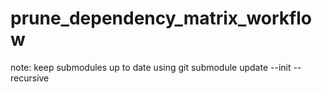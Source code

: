 prune_dependency_matrix_workflow
================================

note: keep submodules up to date using
git submodule update --init --recursive